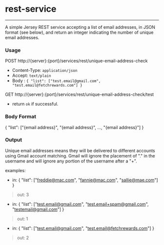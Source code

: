 # rest-service
---

A simple Jersey REST service accepting a list of email addresses, in JSON format (see below), and return an integer indicating the number of unique email addresses.

### Usage

POST http://{server}:{port}/services/rest/unique-email-address-check
- Content-Type: `application/json`
- Accept: `text/plain`
- Body : `{ "list": ["test.email@gmail.com", "test.email@fetchrewards.com"] }`

GET http://{server}:{port}/services/rest/unique-email-address-check/test
- return `ok` if successful.

### Body Format
{ "list": ["{email address}", "{email address}", ..., "{email address}"] }

### Output
Unique email addresses means they will be delivered to different accounts using Gmail account matching.
Gmail will ignore the placement of "." in the username and will ignore any portion of the username after a "+".

examples:

- in:  { "list": ["freddie@mac.com", "fannie@mac.com", "sallie@mae.com"] }
> out: 3
- in:  { "list": ["test.email@gmail.com", "test.email+spam@gmail.com", "testemail@gmail.com"] }
> out: 1
- in:  { "list": ["test.email@gmail.com", "test.email@fetchrewards.com"] }
> out: 2

